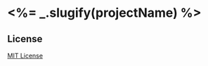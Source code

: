 # <%= _.slugify(projectName) %>

## License

[MIT License](http://en.wikipedia.org/wiki/MIT_License)
